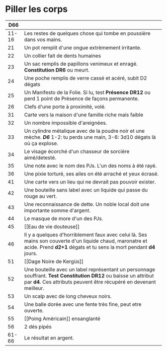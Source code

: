 # Piller les corps

| D66   |                                                                                                                                                                                          |
| ----- | ---------------------------------------------------------------------------------------------------------------------------------------------------------------------------------------- |
| 11-16 | Les restes de quelques chose qui tombe en poussière dans vos mains.                                                                                                                      |
| 21    | Un pot remplit d'une ongue extrèmement irritante.                                                                                                                                        |
| 22    | Un collier fait de dents humaines                                                                                                                                                        |
| 23    | Un sac remplis de papillons venimeux et enragé. **Constitution DR6** ou meurt.                                                                                                           |
| 24    | Une poche remplis de verre cassé et acéré, subit D2 dégats                                                                                                                               |
| 25    | Un Manifesto de la Folie. Si lu, test **Présence DR12** ou perd 1 point de Présence de façons permanente.                                                                                |
| 26    | Clefs d'une porte à proximité, volé.                                                                                                                                                     |
| 31    | Carte vers la maison d'une famille riche mais faible                                                                                                                                     |
| 32    | Un nombre impossible d'areignées.                                                                                                                                                        |
| 33    | Un cylindre métalique avec de la poudre noir et une mèche. ***D6*** 1-2: tu perds une main, 3-6: 3d10 dégats là où ça explose.                                                           |
| 34    | Le visage écorché d'un chasseur de sorcière aimé/detesté.                                                                                                                                |
| 35    | Une note avec le nom des PJs. L'un des noms à été rayé.                                                                                                                                  |
| 36    | Une pixie torturé, ses ailes on été arraché et yeux écrasé.                                                                                                                              |
| 41    | Une carte vers un lieu qui ne devrait pas pouvoir exister.                                                                                                                               |
| 42    | Une bouteille sans label avec un liquide qui passe du rouge au vert.                                                                                                                     |
| 43    | Une reconnaissance de dette. Un noble local doit une importante somme d'argent.                                                                                                          |
| 44    | Le masque de more d'un des PJs.                                                                                                                                                          |
| 45    | [[Eau de vie douteuse]]                                                                                                                                                                  |
| 46    | Il y a quelques d'horriblement faux avec celui là. Ses mains son couverte d'un liquide chaud, maronatre et acide. Prend **d2+1** dégats et tu sens la mort pendant **d4** jours.         |
| 51    | [[Dage Noire de Kergüs]]                                                                                                                                                                 |
| 52    | Une bouteille avec un label représentant un personnage souffrant. **Test Constitution DR12** ou baisse un attribut par **d4**. Ces attributs peuvent être récupéré en devenant meilleur. |
| 53    | Un scalp avec de long cheveux noirs.                                                                                                                                                     |
| 54    | Une balle dorée avec une fente très fine, peut etre ouverte.                                                                                                                             |
| 55    | [[Poing Américain]] ensanglanté                                                                                                                                                            |
| 56    | 2 dés pipés                                                                                                                                                                              |
| 61-66 | Le résultat en argent.                                                                                                                                                                   |

